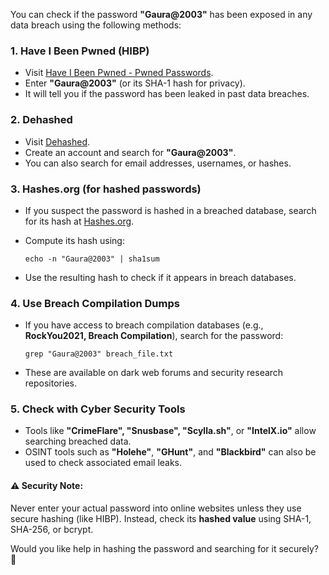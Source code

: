 
You can check if the password **"Gaura@2003"** has been exposed in any data breach using the following methods:

### 1. **Have I Been Pwned (HIBP)**

- Visit [Have I Been Pwned - Pwned Passwords](https://haveibeenpwned.com/Passwords).
- Enter **"Gaura@2003"** (or its SHA-1 hash for privacy).
- It will tell you if the password has been leaked in past data breaches.

### 2. **Dehashed**

- Visit [Dehashed](https://www.dehashed.com/).
- Create an account and search for **"Gaura@2003"**.
- You can also search for email addresses, usernames, or hashes.

### 3. **Hashes.org (for hashed passwords)**

- If you suspect the password is hashed in a breached database, search for its hash at [Hashes.org](https://hashes.org/).
- Compute its hash using:
    
    ```
    echo -n "Gaura@2003" | sha1sum
    ```
    
- Use the resulting hash to check if it appears in breach databases.

### 4. **Use Breach Compilation Dumps**

- If you have access to breach compilation databases (e.g., **RockYou2021, Breach Compilation**), search for the password:
    
    ```
    grep "Gaura@2003" breach_file.txt
    ```
    
- These are available on dark web forums and security research repositories.

### 5. **Check with Cyber Security Tools**

- Tools like **"CrimeFlare", "Snusbase", "Scylla.sh"**, or **"IntelX.io"** allow searching breached data.
- OSINT tools such as **"Holehe"**, **"GHunt"**, and **"Blackbird"** can also be used to check associated email leaks.

#### **⚠️ Security Note:**

Never enter your actual password into online websites unless they use secure hashing (like HIBP). Instead, check its **hashed value** using SHA-1, SHA-256, or bcrypt.

Would you like help in hashing the password and searching for it securely? 🚀
